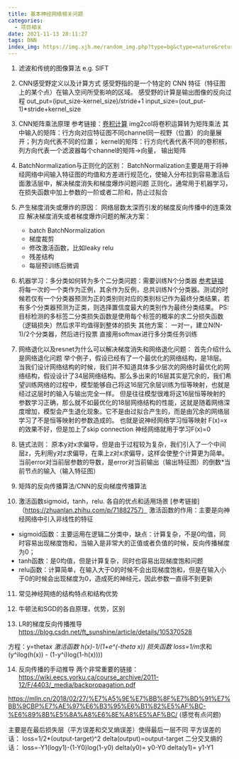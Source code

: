 ```yaml
---
title: 基本神经网络相关问题
categories:
  - 项目相关
date: 2021-11-13 20:11:27
tags: DNN
index_img: https://img.xjh.me/random_img.php?type=bg&ctype=nature&return=302
---
```

1. 滤波和传统的图像算法 e.g. SIFT

2. CNN感受野定义以及计算方式
感受野指的是一个特定的 CNN 特征（特征图上的某个点）在输入空间所受影响的区域。
感受野的计算是输出图像的反向过程
out_put=(iput_size-kernel_size)/stride+1
input_size=(out_put-1)*stride+kernel_size


3. CNN矩阵乘法原理
参考链接：[卷积计算](https://shuokay.com/2016/06/08/convolution/)
img2col将卷积运算转为矩阵乘法
其中输入的矩阵：行方向对应特征图不同channel同一视野（位置）的向量展开；列方向代表不同的位置；
kernel的矩阵：行方向代表代表不同的卷积核，列方向代表一个滤波器每个channel的矩阵->向量，
输出矩阵

4. BatchNormalization与正则化的区别：
    BatchNormalization主要是用于将神经网络中间输入特征图的均值和方差进行规范化，使输入分布拉到容易激活后面激活层中，解决梯度消失和梯度爆炸问题问题
    正则化，通常用于机器学习，在损失函数中加上参数的一阶或者二阶和，防止过拟合


5. 产生梯度消失或爆炸的原因：
网络层数太深而引发的梯度反向传播中的连乘效应
解决梯度消失或者梯度爆炸问题的解决方案：
   - batch BatchNormalization
   - 梯度裁剪
   - 修改激活函数，比如leaky relu
   - 残差结构
   - 每层预训练后微调



6. 机器学习：多分类如何转为多个二分类问题：需要训练N个分类器
[参考链接](https://yuanxiaosc.github.io/2018/07/01/%E4%BA%8C%E5%88%86%E7%B1%BB%E3%80%81%E5%A4%9A%E5%88%86%E7%B1%BB%E4%B8%8E%E5%A4%9A%E6%A0%87%E7%AD%BE%E9%97%AE%E9%A2%98%E7%9A%84%E5%8C%BA%E5%88%AB%E2%80%94%E2%80%94%E5%AF%B9%E5%BA%94%E6%8D%9F%E5%A4%B1%E5%87%BD%E6%95%B0%E7%9A%84%E9%80%89%E6%8B%A9/)
将每一次的一个类作为正例，其余作为反例，总共训练N个分类器。测试的时候若仅有一个分类器预测为正的类别则对应的类别标记作为最终分类结果，若有多个分类器预测为正类，则选择置信度最大的类别作为最终分类结果。
PS:目标检测的多标签二分类损失函数是使用每个标签的概率的求二分损失函数（逻辑损失）然后求平均值得到整体的损失
其他方案：
一对一，建立N(N-1)/2个分类器，然后进行投票
直接用softmax进行多分类任务训练


7. 网络退化以及resnet为什么可以解决梯度消失和网络退化问题：
首先介绍什么是网络退化问题
举个例子，假设已经有了一个最优化的网络结构，是18层。当我们设计网络结构的时候，我们并不知道具体多少层次的网络时最优化的网络结构，假设设计了34层网络结构。那么多出来的16层其实是冗余的，我们希望训练网络的过程中，模型能够自己将这16层冗余层训练为恒等映射，也就是经过这层时的输入与输出完全一样。
但是往往模型很难将这16层恒等映射的参数学习正确，那么就不如最优化的18层网络结构的性能，这就是随着网络深度增加，模型会产生退化现象。它不是由过拟合产生的，而是由冗余的网络层学习了不是恒等映射的参数造成的。
也就是说神经网络学习恒等映射 F(x)=x 的效果不好，但是加上了skip connection 神经网络就用于学习F(x)=0

8. 链式法则：
原本y对x求偏导，但是由于过程较为复杂，我们引入了一个中间层z，先利用y对z求偏导，在乘上z对x求偏导，这样会使整个计算更为简单。
当前error对当前层参数的导数，是error对当前输出（输出特征图）的倒数*当前节点的输入（输入特征图）


9. 矩阵的反向传播算法/CNN的反向梯度传播算法



10. 激活函数sigmoid，tanh，relu. 各自的优点和适用场景
[参考链接]（https://zhuanlan.zhihu.com/p/71882757）
激活函数的作用：主要是向神经网络中引入非线性的特征
- sigmoid函数：主要运用在逻辑二分类中，缺点：计算复杂，不是0均值，同时容易出现梯度饱和，当输入是非常大的正值或者负值的时候，反向传播梯度为0；
- tanh函数：是0均值，但是计算复杂，同时也容易出现梯度饱和问题
- relu函数：计算简单，在输入大于0的时候不会出现梯度饱和，但是在输入小于0的时候会出现梯度为0，造成死的神经元，因此参数一直得不到更新


11. 常见神经网络的结构特点和结构优势

12. 牛顿法和SGD的各自原理，优势，区别

13. LR的梯度反向传播推导
https://blog.csdn.net/ft_sunshine/article/details/105370528

方程：y=theta*x
激活函数 h(x)-1/(1+e^(-theta x))
损失函数 loss=1/m*求和(y^ilog(h(x)) - (1-y^i)log(1-h(x))))


14. 反向传播的手动推导
两个非常重要的链接：
https://wiki.eecs.yorku.ca/course_archive/2011-12/F/4403/_media/backpropagation.pdf

https://mlln.cn/2018/02/27/%E7%A5%9E%E7%BB%8F%E7%BD%91%E7%BB%9CBP%E7%AE%97%E6%B3%95%E6%B1%82%E5%AF%BC-%E6%89%8B%E5%8A%A8%E6%8E%A8%E5%AF%BC/ (感觉有点问题)

主要是在最后损失层（平方误差和交叉熵误差）使得最后一层不同
平方误差的话： loss=1/2*(output-target)^2  delta(output)=output-target
二分交叉熵的话： loss=-Y1(logy1)-(1-Y0)log(1-y0)  delta(y0)= y0-Y0 delta(y1)= y1-Y1

